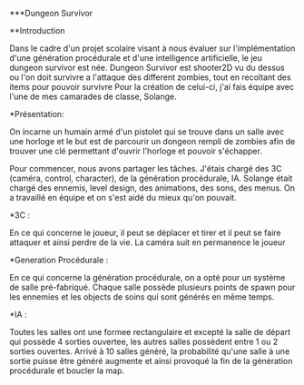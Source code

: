 ***Dungeon Survivor

**Introduction

Dans le cadre d'un projet scolaire visant à nous évaluer sur l'implémentation d'une génération procédurale et d'une intelligence artificielle, le jeu dungeon survivor est née.
Dungeon Survivor est shooter2D vu du dessus ou l'on doit survivre a l'attaque des different zombies, tout en recoltant des items pour pouvoir survivre
Pour la création de celui-ci, j'ai fais équipe avec l'une de mes camarades de classe, Solange.

*Présentation:

On incarne un humain armé d'un pistolet qui se trouve dans un salle avec une horloge et le but est de parcourir un dongeon rempli de zombies afin de trouver une clé permettant d'ouvrir l'horloge et pouvoir s'échapper. 

Pour commencer, nous avons partager les tâches. J'étais chargé des 3C (caméra, control, character), de la génération procédurale, IA. Solange était chargé des ennemis, level design, des animations, des sons, des menus. On a travaillé en équipe et on s'est aidé du mieux qu'on pouvait.


*3C :

En ce qui concerne le joueur, il peut se déplacer et tirer et il peut se faire attaquer et ainsi perdre de la vie.
La caméra suit en permanence le joueur


*Generation Procédurale :

En ce qui concerne la génération procédurale, on a opté pour un système de salle pré-fabriqué. Chaque salle possède plusieurs points de spawn pour les ennemies et les objects de soins qui sont générés en même temps.

*IA :

Toutes les salles ont une formee rectangulaire et excepté la salle de départ qui possède 4 sorties ouvertee, les autres salles possèdent entre 1 ou 2 sorties ouvertes.
Arrivé à 10 salles généré, la probabilité qu'une salle à une sortie puisse être généré augmente et ainsi provoqué la fin de la génération procédurale et boucler la map.

